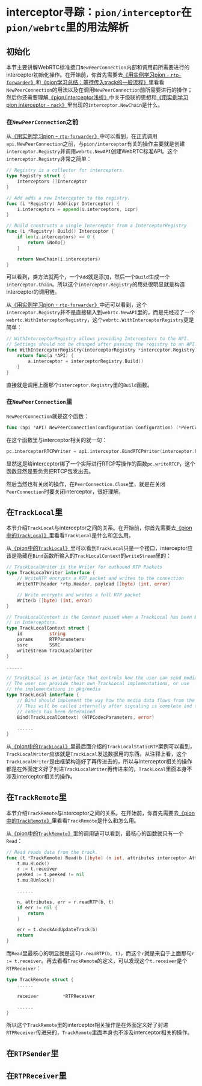 # interceptor寻踪：`pion/interceptor`在`pion/webrtc`里的用法解析

## 初始化

本节主要讲解WebRTC标准接口`NewPeerConnection`内部和调用前所需要进行的interceptor初始化操作。在开始前，你首先需要去[《用实例学习pion - `rtp-forwarder`》](./rtp-forwarder.md)和[《pion学习总结：等待传入track的一般流程》](./传入总结.md)里看看`NewPeerConnection`的用法以及在调用`NewPeerConnection`前所需要进行的操作；然后你还需要理解[《pion/interceptor浅析》](./pion-interceptor.md)中关于级联的思想和[《用实例学习pion interceptor - `nack`》](./pion-nack.md)里出现的`interceptor.NewChain`是什么。

### 在`NewPeerConnection`之前

从[《用实例学习pion - `rtp-forwarder`》](./rtp-forwarder.md)中可以看到，在正式调用`api.NewPeerConnection`之前，与`pion/interceptor`有关的操作主要就是创建`interceptor.Registry`并调用`webrtc.NewAPI`创建WebRTC标准API。这个`interceptor.Registry`非常之简单：
```go
// Registry is a collector for interceptors.
type Registry struct {
	interceptors []Interceptor
}

// Add adds a new Interceptor to the registry.
func (i *Registry) Add(icpr Interceptor) {
	i.interceptors = append(i.interceptors, icpr)
}

// Build constructs a single Interceptor from a InterceptorRegistry
func (i *Registry) Build() Interceptor {
	if len(i.interceptors) == 0 {
		return &NoOp{}
	}

	return NewChain(i.interceptors)
}
```
可以看到，类方法就两个，一个`Add`就是添加，然后一个`Build`生成一个`interceptor.Chain`。所以这个`interceptor.Registry`的用处很明显就是构造interceptor的调用链。

从[《用实例学习pion - `rtp-forwarder`》](./rtp-forwarder.md)中还可以看到，这个`interceptor.Registry`并不是直接输入到`webrtc.NewAPI`里的，而是先经过了一个`webrtc.WithInterceptorRegistry`，这个`webrtc.WithInterceptorRegistry`更是简单：
```go
// WithInterceptorRegistry allows providing Interceptors to the API.
// Settings should not be changed after passing the registry to an API.
func WithInterceptorRegistry(interceptorRegistry *interceptor.Registry) func(a *API) {
	return func(a *API) {
		a.interceptor = interceptorRegistry.Build()
	}
}
```
直接就是调用上面那个`interceptor.Registry`里的`Build`函数。

### 在`NewPeerConnection`里

`NewPeerConnection`就是这个函数：
```go
func (api *API) NewPeerConnection(configuration Configuration) (*PeerConnection, error)
```

在这个函数里与interceptor相关的就一句：
```go
pc.interceptorRTCPWriter = api.interceptor.BindRTCPWriter(interceptor.RTCPWriterFunc(pc.writeRTCP))
```
显然这是给interceptor绑了一个实际进行RTCP写操作的函数`pc.writeRTCP`，这个函数显然是要负责把RTCP包发出去。

然后当然也有关闭的操作，在`PeerConnection.Close`里，就是在关闭`PeerConnection`时要关闭interceptor，很好理解。

## 在`TrackLocal`里

本节介绍`TrackLocal`与interceptor之间的关系。在开始前，你首先需要去[《pion中的`TrackLocal`》](./TrackLocal.md)里看看`TrackLocal`是什么和怎么用。

从[《pion中的`TrackLocal`》](./TrackLocal.md)里可以看到`TrackLocal`只是一个接口，interceptor应该是隐藏在`Bind`函数所输入的`TrackLocalContext`的`writeStream`里的：
```go
// TrackLocalWriter is the Writer for outbound RTP Packets
type TrackLocalWriter interface {
	// WriteRTP encrypts a RTP packet and writes to the connection
	WriteRTP(header *rtp.Header, payload []byte) (int, error)

	// Write encrypts and writes a full RTP packet
	Write(b []byte) (int, error)
}

// TrackLocalContext is the Context passed when a TrackLocal has been Binded/Unbinded from a PeerConnection, and used
// in Interceptors.
type TrackLocalContext struct {
	id          string
	params      RTPParameters
	ssrc        SSRC
	writeStream TrackLocalWriter
}

......

// TrackLocal is an interface that controls how the user can send media
// The user can provide their own TrackLocal implementations, or use
// the implementations in pkg/media
type TrackLocal interface {
	// Bind should implement the way how the media data flows from the Track to the PeerConnection
	// This will be called internally after signaling is complete and the list of available
	// codecs has been determined
	Bind(TrackLocalContext) (RTPCodecParameters, error)
	
	......
}
```
从[《pion中的`TrackLocal`》](./TrackLocal.md)里最后面介绍的`TrackLocalStaticRTP`案例可以看到，`TrackLocalWriter`应该就是`TrackLocal`发送数据用的东西。从注释上看，这个`TrackLocalWriter`是由框架构造好了再传进去的，所以与interceptor相关的操作都是在外面定义好了封进`TrackLocalWriter`再传进来的，`TrackLocal`里面本身不涉及interceptor相关的操作。

## 在`TrackRemote`里

本节介绍`TrackRemote`与interceptor之间的关系。在开始前，你首先需要去[《pion中的`TrackRemote`》](./TrackRemote.md)里看看`TrackRemote`是什么和怎么用。

从[《pion中的`TrackRemote`》](./TrackRemote.md)里的调用链可以看到，最核心的函数就只有一个`Read`：
```go
// Read reads data from the track.
func (t *TrackRemote) Read(b []byte) (n int, attributes interceptor.Attributes, err error) {
	t.mu.RLock()
	r := t.receiver
	peeked := t.peeked != nil
	t.mu.RUnlock()

	......

	n, attributes, err = r.readRTP(b, t)
	if err != nil {
		return
	}

	err = t.checkAndUpdateTrack(b)
	return
}
```
而`Read`里最核心的明显就是这句`r.readRTP(b, t)`，而这个`r`就是来自于上面那句`r := t.receiver`。再去看看`TrackRemote`的定义，可以发现这个`t.receiver`是个`RTPReceiver`：
```go
type TrackRemote struct {
	......

	receiver         *RTPReceiver

	......
}
```
所以这个`TrackRemote`里的interceptor相关操作是在外面定义好了封进`RTPReceiver`传进来的，`TrackRemote`里面本身也不涉及interceptor相关的操作。

## 在`RTPSender`里

## 在`RTPReceiver`里